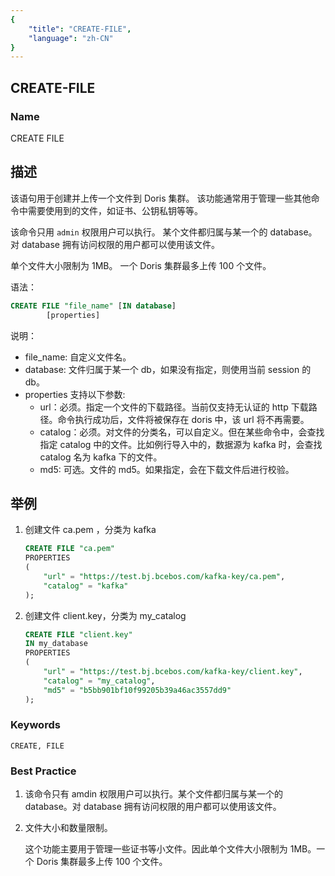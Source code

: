 ```yaml
---
{
    "title": "CREATE-FILE",
    "language": "zh-CN"
}
---
```


<!--
Licensed to the Apache Software Foundation (ASF) under one
or more contributor license agreements.  See the NOTICE file
distributed with this work for additional information
regarding copyright ownership.  The ASF licenses this file
to you under the Apache License, Version 2.0 (the
"License"); you may not use this file except in compliance
with the License.  You may obtain a copy of the License at

  http://www.apache.org/licenses/LICENSE-2.0

Unless required by applicable law or agreed to in writing,
software distributed under the License is distributed on an
"AS IS" BASIS, WITHOUT WARRANTIES OR CONDITIONS OF ANY
KIND, either express or implied.  See the License for the
specific language governing permissions and limitations
under the License.
-->

## CREATE-FILE

### Name

CREATE FILE

## 描述

该语句用于创建并上传一个文件到 Doris 集群。
该功能通常用于管理一些其他命令中需要使用到的文件，如证书、公钥私钥等等。

该命令只用 `admin` 权限用户可以执行。
某个文件都归属与某一个的 database。对 database 拥有访问权限的用户都可以使用该文件。

单个文件大小限制为 1MB。
一个 Doris 集群最多上传 100 个文件。

语法：

```sql
CREATE FILE "file_name" [IN database]
        [properties]
```

说明：

- file_name:  自定义文件名。
- database: 文件归属于某一个 db，如果没有指定，则使用当前 session 的 db。
- properties 支持以下参数:
    - url：必须。指定一个文件的下载路径。当前仅支持无认证的 http 下载路径。命令执行成功后，文件将被保存在 doris 中，该 url 将不再需要。
    - catalog：必须。对文件的分类名，可以自定义。但在某些命令中，会查找指定 catalog 中的文件。比如例行导入中的，数据源为 kafka 时，会查找 catalog 名为 kafka 下的文件。
    - md5: 可选。文件的 md5。如果指定，会在下载文件后进行校验。

## 举例

1. 创建文件 ca.pem ，分类为 kafka

   ```sql
   CREATE FILE "ca.pem"
   PROPERTIES
   (
       "url" = "https://test.bj.bcebos.com/kafka-key/ca.pem",
       "catalog" = "kafka"
   );
   ```

2. 创建文件 client.key，分类为 my_catalog

   ```sql
   CREATE FILE "client.key"
   IN my_database
   PROPERTIES
   (
       "url" = "https://test.bj.bcebos.com/kafka-key/client.key",
       "catalog" = "my_catalog",
       "md5" = "b5bb901bf10f99205b39a46ac3557dd9"
   );
   ```

### Keywords

```text
CREATE, FILE
```

### Best Practice

1. 该命令只有 amdin 权限用户可以执行。某个文件都归属与某一个的 database。对 database 拥有访问权限的用户都可以使用该文件。

2. 文件大小和数量限制。

   这个功能主要用于管理一些证书等小文件。因此单个文件大小限制为 1MB。一个 Doris 集群最多上传 100 个文件。

